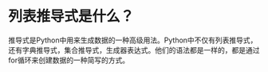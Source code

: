 # 列表推导式是什么？

推导式是Python中用来生成数据的一种高级用法。Python中不仅有列表推导式，还有字典推导式，集合推导式，生成器表达式。他们的语法都是一样的，都是通过for循环来创建数据的一种简写的方式。